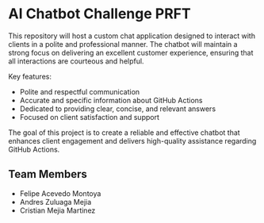 # AI Chatbot Challenge PRFT

This repository will host a custom chat application designed to interact with clients in a polite and professional manner. The chatbot will maintain a strong focus on delivering an excellent customer experience, ensuring that all interactions are courteous and helpful.

Key features:
- Polite and respectful communication
- Accurate and specific information about GitHub Actions
- Dedicated to providing clear, concise, and relevant answers
- Focused on client satisfaction and support

The goal of this project is to create a reliable and effective chatbot that enhances client engagement and delivers high-quality assistance regarding GitHub Actions.

## Team Members
- Felipe Acevedo Montoya
- Andres Zuluaga Mejia
- Cristian Mejia Martinez
